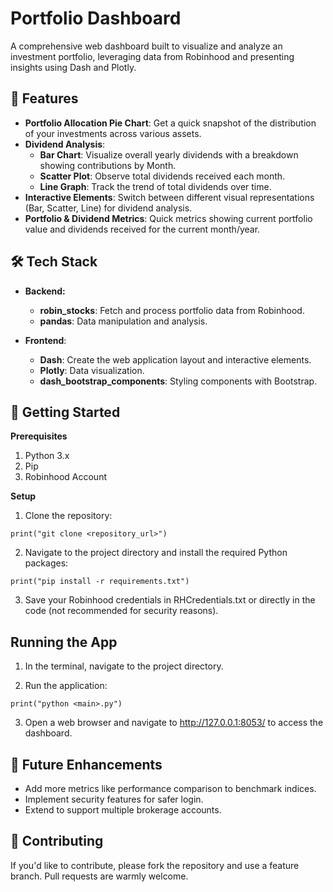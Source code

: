 # Portfolio Dashboard

A comprehensive web dashboard built to visualize and analyze an investment portfolio, leveraging data from Robinhood and presenting insights using Dash and Plotly.

## 🌟 Features
* **Portfolio Allocation Pie Chart**: Get a quick snapshot of the distribution of your investments across various assets.
* **Dividend Analysis**:
  * **Bar Chart**: Visualize overall yearly dividends with a breakdown showing contributions by Month.
  * **Scatter Plot**: Observe total dividends received each month.
  * **Line Graph**: Track the trend of total dividends over time.
* **Interactive Elements**: Switch between different visual representations (Bar, Scatter, Line) for dividend analysis.
* **Portfolio & Dividend Metrics**: Quick metrics showing current portfolio value and dividends received for the current month/year.
## 🛠️ Tech Stack
* **Backend:**

  * **robin_stocks**: Fetch and process portfolio data from Robinhood.
  * **pandas**: Data manipulation and analysis.
* **Frontend**:

  * **Dash**: Create the web application layout and interactive elements.
  * **Plotly**: Data visualization.
  * **dash_bootstrap_components**: Styling components with Bootstrap.
## 🚀 Getting Started
**Prerequisites**
1. Python 3.x
2. Pip
3. Robinhood Account
   
**Setup**
1. Clone the repository:
   
`print("git clone <repository_url>")`

2. Navigate to the project directory and install the required Python packages:
   
`print("pip install -r requirements.txt")`

3. Save your Robinhood credentials in RHCredentials.txt or directly in the code (not recommended for security reasons).

## Running the App
1. In the terminal, navigate to the project directory.

2. Run the application:

`print("python <main>.py")`

3. Open a web browser and navigate to http://127.0.0.1:8053/ to access the dashboard.

## 🌱 Future Enhancements
* Add more metrics like performance comparison to benchmark indices.
* Implement security features for safer login.
* Extend to support multiple brokerage accounts.
## 🤝 Contributing
If you'd like to contribute, please fork the repository and use a feature branch. Pull requests are warmly welcome.
